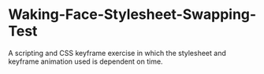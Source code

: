 # Waking-Face-Stylesheet-Swapping-Test
A scripting and CSS keyframe exercise in which the stylesheet and keyframe animation used is dependent on time. 
